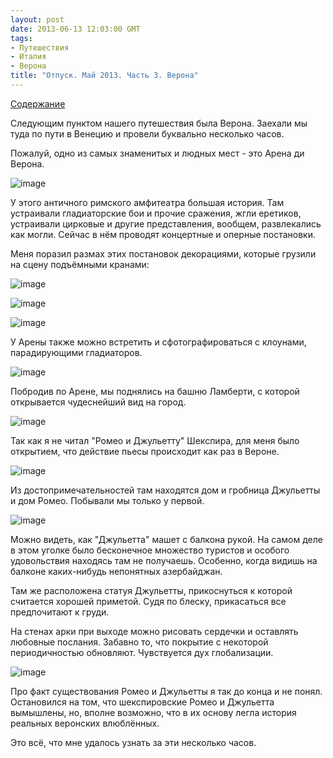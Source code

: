 ```yaml
---
layout: post
date: 2013-06-13 12:03:00 GMT
tags:
- Путешествия
- Италия
- Верона
title: "Отпуск. Май 2013. Часть 3. Верона"
---
```

<p><a href="http://theuniversearound.tumblr.com/post/52147636517/2013">Содержание</a></p>
<p>Следующим пунктом нашего путешествия была Верона. Заехали мы туда по пути в Венецию и провели буквально несколько часов.</p>
<p>Пожалуй, одно из самых знаменитых и людных мест - это Арена ди Верона.</p>
<p><img alt="image" src="/images/e3ac768763816c717f20403fcf4336c93222eddce3cba06761ee3823fb620ece.jpg" /></p>
<p>У этого античного римского амфитеатра большая история. Там устраивали гладиаторские бои и прочие сражения, жгли еретиков, устраивали цирковые и другие представления, вообщем, развлекались как могли. Сейчас в нём проводят концертные и оперные постановки.&nbsp;</p>
<p>Меня поразил размах этих постановок декорациями, которые грузили на сцену подъёмными кранами:</p>
<p><img alt="image" src="/images/a8469d9968a4d77c7149b0327b99306502fbd6062f21ec32d36267454ea90033.jpg" /></p>
<p><img alt="image" src="/images/e0953f326eb091bc0dfa89d658ec091bbf14036e922415cdf976338775334eeb.jpg" /></p>
<p><img alt="image" src="/images/d1cb746a8888586b46d2c1465909f3d4b4e2cb4e0b4250871c582f34503cad61.jpg" /></p>
<p>У Арены также можно встретить и сфотографироваться с клоунами, парадирующими гладиаторов.</p>
<p><img alt="image" src="/images/b93897345bdf2b5528c0a78dc480eb314b2ea31e8e41f41a705e4b991a170dcf.jpg" /></p>
<p></p>
<p>Побродив по Арене, мы поднялись на башню Ламберти, с которой открывается чудеснейший вид на город.</p>
<p><img alt="image" src="/images/cbd3f2920d09d1436de26f760a811f9beb984442665d600627eeea453cd36a9e.jpg" /></p>
<p></p>
<p>Так как я не читал "Ромео и Джульетту" Шекспира, для меня было открытием, что действие пьесы происходит как раз в Вероне.&nbsp;</p>
<p><img alt="image" src="/images/7be548e935f0a2cffefa5c157be8bc81b71f361a15c8b904f7d1d6b5cc7a9b2f.jpg" /></p>
<p>Из достопримечательностей там находятся дом и гробница Джульетты и дом Ромео. Побывали мы только у первой.</p>
<p><img alt="image" src="/images/bbfb62de55f7155b70d4e2c200cd2574545640426aaf144affa0261ba4b9a24e.jpg" /></p>
<p></p>
<p>Можно видеть, как "Джульетта" машет с балкона рукой. На самом деле в этом уголке было бесконечное множество туристов и особого удовольствия находясь там не получаешь. Особенно, когда видишь на балконе каких-нибудь непонятных азербайджан.</p>
<p>Там же расположена статуя Джульетты, прикоснуться к которой считается хорошей приметой. Судя по блеску, прикасаться все предпочитают к груди.</p>
<p>На стенах арки при выходе можно рисовать сердечки и оставлять любовные послания. Забавно то, что покрытие с некоторой периодичностью обновляют. Чувствуется дух глобализации.</p>
<p><img alt="image" src="/images/5417d1fee50586020866edeafb7980e0ffc48a5a0b72dca22dadb0ab658346a3.jpg" /></p>
<p><span>Про факт существования Ромео и Джульетты я так до конца и не понял. Остановился на том, что шекспировские Ромео и Джульетта вымышлены, но, вполне возможно, что в их основу легла история реальных веронских влюблённых.</span></p>
<p>Это всё, что мне удалось узнать за эти несколько часов.</p>
<p></p>